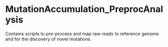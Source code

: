 # MutationAccumulation_PreprocAnalysis
 Contains scripts to pre-process and map raw reads to reference genome and for the discovery of novel mutations.

